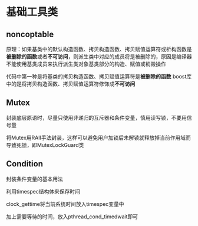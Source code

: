 # 基础工具类 
 
## noncoptable 

原理：如果基类中的默认构造函数、拷贝构造函数、拷贝赋值运算符或析构函数是**被删除的函数**或者**不可访问**，则派生类中对应的成员将是被删除的，原因是编译器不能使用基类成员来执行派生类对象基类部分的构造、赋值或销毁操作 

代码中第一种是将基类的拷贝构造函数、拷贝赋值运算符是**被删除的函数** 
boost库中的是将拷贝构造函数、拷贝赋值运算符修饰成**不可访问** 

## Mutex 

封装底层原语时，尽量只使用非递归的互斥器和条件变量，慎用读写锁，不要用信号量 

将Mutex用RAII手法封装，这样可以避免用户加锁后未解锁就释放掉当前作用域而导致死锁，即MutexLockGuard类 

## Condition 

封装条件变量的基本用法 

利用timespec结构体来保存时间 

clock_gettime将当前系统时间放入timespec变量中 

加上需要等待的时间，放入pthread_cond_timedwait即可 